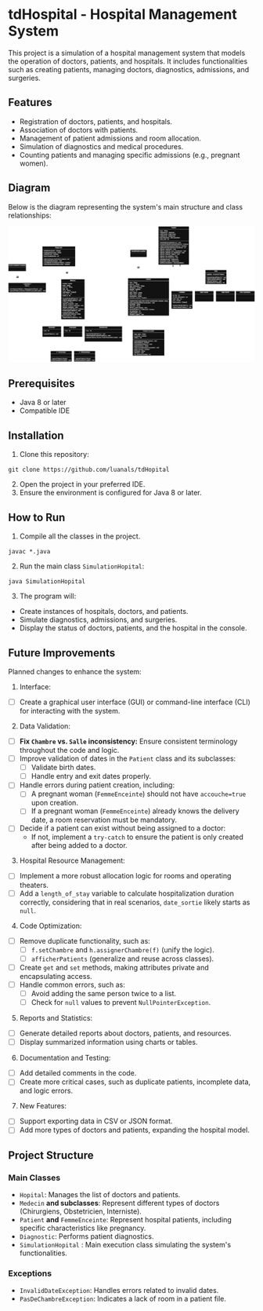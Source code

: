# tdHospital - Hospital Management System

This project is a simulation of a hospital management system that models the operation of doctors, patients, and hospitals. It includes functionalities such as creating patients, managing doctors, diagnostics, admissions, and surgeries.

## Features
- Registration of doctors, patients, and hospitals.
- Association of doctors with patients.
- Management of patient admissions and room allocation.
- Simulation of diagnostics and medical procedures.
- Counting patients and managing specific admissions (e.g., pregnant women).

## Diagram
Below is the diagram representing the system's main structure and class relationships:

![Classes diagram of the code](DiagramHopital.drawio.png)

## Prerequisites
 - Java 8 or later
 - Compatible IDE

## Installation
1. Clone this repository:
```
git clone https://github.com/luanals/tdHopital
```
2. Open the project in your preferred IDE.
3. Ensure the environment is configured for Java 8 or later.

## How to Run
1. Compile all the classes in the project.
```
javac *.java
```
2. Run the main class `SimulationHopital`:
```
java SimulationHopital
```
3. The program will:
 - Create instances of hospitals, doctors, and patients.
 - Simulate diagnostics, admissions, and surgeries.
 - Display the status of doctors, patients, and the hospital in the console.

## Future Improvements
Planned changes to enhance the system:

1. Interface:
 - [ ] Create a graphical user interface (GUI) or command-line interface (CLI) for interacting with the system.

2. Data Validation:
 - [ ] **Fix `Chambre` vs. `Salle` inconsistency:** Ensure consistent terminology throughout the code and logic.
 - [ ] Improve validation of dates in the `Patient` class and its subclasses:
   - [ ] Validate birth dates.
   - [ ] Handle entry and exit dates properly.
 - [ ] Handle errors during patient creation, including:
   - [ ] A pregnant woman (`FemmeEnceinte`) should not have `accouche=true` upon creation.
   - [ ] If a pregnant woman (`FemmeEnceinte`) already knows the delivery date, a room reservation must be mandatory.
 - [ ] Decide if a patient can exist without being assigned to a doctor:
   - If not, implement a `try-catch` to ensure the patient is only created after being added to a doctor.
    
3. Hospital Resource Management:
- [ ] Implement a more robust allocation logic for rooms and operating theaters.
- [ ] Add a `length_of_stay` variable to calculate hospitalization duration correctly, considering that in real scenarios, `date_sortie` likely starts as `null`.
  
4. Code Optimization:
 - [ ] Remove duplicate functionality, such as:
   - [ ] `f.setChambre` and `h.assignerChambre(f)` (unify the logic).
   - [ ] `afficherPatients` (generalize and reuse across classes).
 - [ ] Create `get` and `set` methods, making attributes private and encapsulating access.
 - [ ] Handle common errors, such as:
   - [ ] Avoid adding the same person twice to a list.
   - [ ] Check for `null` values to prevent `NullPointerException`.
    
5. Reports and Statistics:
 - [ ] Generate detailed reports about doctors, patients, and resources.
 - [ ] Display summarized information using charts or tables.

6. Documentation and Testing:
 - [ ] Add detailed comments in the code.
 - [ ] Create more critical cases, such as duplicate patients, incomplete data, and logic errors.

7. New Features:
 - [ ] Support exporting data in CSV or JSON format.
 - [ ] Add more types of doctors and patients, expanding the hospital model.

## Project Structure
### Main Classes
 - `Hopital`: Manages the list of doctors and patients.
 - `Medecin` **and subclasses**: Represent different types of doctors (Chirurgiens, Obstetricien, Interniste).
 - `Patient` **and** `FemmeEnceinte`: Represent hospital patients, including specific characteristics like pregnancy.
 - `Diagnostic`: Performs patient diagnostics.
 - `SimulationHopital` : Main execution class simulating the system's functionalities.
### Exceptions
 - `InvalidDateException`: Handles errors related to invalid dates.
 - `PasDeChambreException`: Indicates a lack of room in a patient file.
